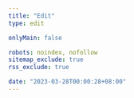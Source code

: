 ```yaml
---
title: "Edit"
type: edit

onlyMain: false

robots: noindex, nofollow
sitemap_exclude: true
rss_exclude: true

date: "2023-03-28T00:00:28+08:00"
---
```

